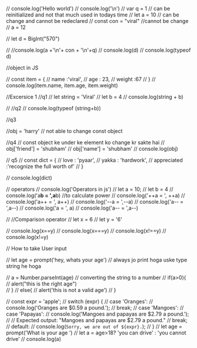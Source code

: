 // console.log('Hello world')
// console.log('\n')
// var q = 1 // can be reinitialized and not that much used in todays time
// let a = 10 // can be change and cannot be redeclared
// const con = "viral" //cannot be change 
// a = 12

// let d = BigInt("570")

// //console.log(a +'\n'+ con + '\n'+q)
// console.log(d)
// console.log(typeof d)

//object in JS

// const item = {
//   name :'viral',
//   age : 23,
//   weight :67
// }
// console.log(item.name, item.age, item.weight)

//Excersice 1
//q1
// let string = 'Viral'
// let b = 4
// console.log(string + b)

// //q2
// console.log(typeof (string+b))

//q3

//obj = 'harry' // not able to change const object

//q4
// const object ke under ke element ko change kr sakte hai 
// obj['friend'] = 'shubham'
// obj['name'] = 'shubham'
// console.log(obj)

// q5
// const dict = {
//   love : 'pyaar',
//   yakka : 'hardwork',
//   appreciated :'recognize the full worth of'
// }

// console.log(dict)

// operators
// console.log('Operators in js')
// let a = 10;
// let b = 4
// console.log('a**b = ',a**b) //to calculate power
// console.log('++a = ', ++a)
// console.log('a++ = ', a++)
// console.log('--a = ',--a)
// console.log('a-- = ',a--)
// console.log('a = ', a)
// console.log('a-- = ',a--)

// //Comparison operator
// let x = 6
// let y = '6'

// console.log(x==y)
// console.log(x===y)
// console.log(x!==y)
// console.log(x!=y) 

// How to take User input 

// let age = prompt('hey, whats your age') // always jo print hoga uske type string he hoga 

// a = Number.parseInt(age) // converting the string to a number
// if(a>0){
// alert("this is the right age")  
// }
// else{
//   alert('this is not a valid age')
// }


// const expr = 'apple';
// switch (expr) {
//   case 'Oranges':
//     console.log('Oranges are $0.59 a pound.');
//     break;
//   case 'Mangoes':
//   case 'Papayas':
//     console.log('Mangoes and papayas are $2.79 a pound.');
//     // Expected output: "Mangoes and papayas are $2.79 a pound."
//     break;
//   default:
//     console.log(`Sorry, we are out of ${expr}.`);
// }
// let age = prompt('What is your age ')
// let a = age>18? 'you can drive' : 'you cannot drive'
// console.log(a)
